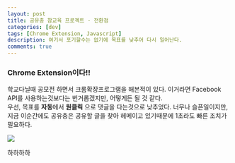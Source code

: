 ```yaml
---
layout: post
title: 공유충 참교육 프로젝트 - 전환점
categories: [dev]
tags: [Chrome Extension, Javascript]
description: 여기서 포기할수는 없기에 목표를 낮추어 다시 일어난다.
comments: true
---
```


### Chrome Extension이다!!
학교다닐때 공모전 하면서 크롬확장프로그램을 해본적이 있다. 이거라면 Facebook API를 사용하는것보다는 번거롭겠지만, 어떻게든 될 것 같다.  
우선, 목표를 **자동**에서 **원클릭** 으로 댓글을 다는것으로 낮추었다. 너무나 슬픈일이지만, 지금 이순간에도 공유충은 공유할 글을 찾아 헤메이고 있기때문에 1초라도 빠른 조치가 필요하다.  

![](http://illusi0n.github.io/imgs/usecasediagram.png)  

하하하하